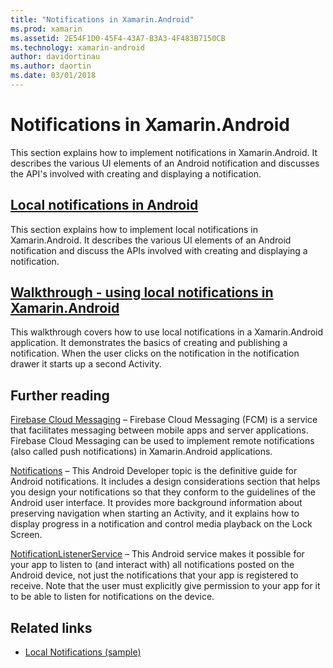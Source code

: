 ```yaml
---
title: "Notifications in Xamarin.Android"
ms.prod: xamarin
ms.assetid: 2E54F1D0-45F4-43A7-B3A3-4F483B7150CB
ms.technology: xamarin-android
author: davidortinau
ms.author: daortin
ms.date: 03/01/2018
---
```


# Notifications in Xamarin.Android

This section explains how to implement notifications in
Xamarin.Android. It describes the various UI elements of an Android
notification and discusses the API's involved with creating and
displaying a notification.

## [Local notifications in Android](local-notifications.md)

This section explains how to implement local notifications in
Xamarin.Android. It describes the various UI elements of an Android
notification and discuss the APIs involved with creating and
displaying a notification.

## [Walkthrough - using local notifications in Xamarin.Android](local-notifications-walkthrough.md)  

This walkthrough covers how to use local notifications in a 
Xamarin.Android application. It demonstrates the basics of creating and 
publishing a notification. When the user clicks on the notification in 
the notification drawer it starts up a second Activity. 

## Further reading

[Firebase Cloud Messaging](~/android/data-cloud/google-messaging/firebase-cloud-messaging.md)
 &ndash; Firebase Cloud Messaging (FCM) is a service that facilitates
 messaging between mobile apps and server applications. Firebase Cloud
 Messaging can be used to implement remote notifications (also called
 push notifications) in Xamarin.Android applications.

[Notifications](https://developer.android.com/guide/topics/ui/notifiers/notifications.html)
 &ndash; This Android Developer topic is the definitive guide for
 Android notifications. It includes a design considerations section
 that helps you design your notifications so that they conform to the
 guidelines of the Android user interface. It provides more background
 information about preserving navigation when starting an Activity,
 and it explains how to display progress in a notification and control
 media playback on the Lock Screen.

[NotificationListenerService](xref:Android.Service.Notification.NotificationListenerService)
 &ndash; This Android service makes it possible for your app to listen
 to (and interact with) all notifications posted on the Android device,
 not just the notifications that your app is registered to receive.
 Note that the user must explicitly give permission to your app for it
 to be able to listen for notifications on the device.

## Related links

- [Local Notifications (sample)](/samples/xamarin/monodroid-samples/localnotifications)